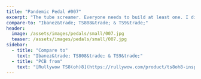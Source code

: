 ```yaml
---
title: "Pandemic Pedal #007"
excerpt: "The tube screamer. Everyone needs to build at least one. I did my first mods on this. The Rullywow design has jumpers for fat, bright, and something??. Instrad of letting them be jumpers I installed switches on the side for the fat and bright, a switch on the front for something. And I made another switch to change between TS9 and TS808. The lLED changes from red to green depending on which tube screamer."
compare-to: "Ibanez&trade; TS808&trade; & TS9&trade;"
header:
  image: /assets/images/pedals/small/007.jpg
  teaser: /assets/images/pedals/small/007.jpg
sidebar:
  - title: "Compare to"
    text: "Ibanez&trade; TS808&trade; & TS9&trade;"
  - title: "PCB from"
    text: "[Rullywow TS8(oh)8](https://rullywow.com/product/ts8oh8-inspired-ibanez-ts808-ts9/)"
---
```



